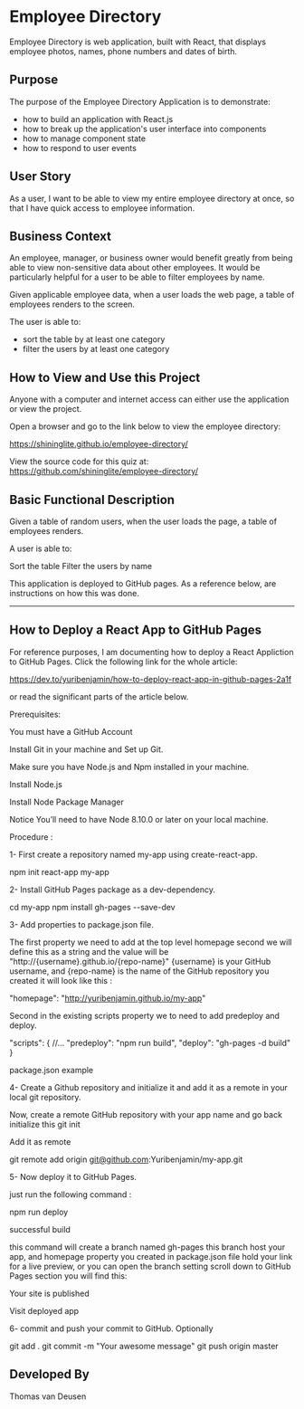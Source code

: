 # Employee Directory
Employee Directory is web application, built with React, that displays employee photos, names, phone numbers and dates of birth.

## Purpose
The purpose of the Employee Directory Application is to demonstrate:

- how to build an application with React.js
- how to break up the application's user interface into components
- how to manage component state
- how to respond to user events

## User Story
As a user, I want to be able to view my entire employee directory at once, so that I have quick access to employee information.

## Business Context
An employee, manager, or business owner would benefit greatly from being able to view non-sensitive data about other employees. It would be particularly helpful for a user to be able to filter employees by name.

Given applicable employee data, when a user loads the web page, a table of employees renders to the screen.

The user is able to:
  - sort the table by at least one category
  - filter the users by at least one category

## How to View and Use this Project
Anyone with a computer and internet access can either use the application or view the project. 

Open a browser and go to the link below to view the employee directory:

https://shininglite.github.io/employee-directory/
  
View the source code for this quiz at:
https://github.com/shininglite/employee-directory/

## Basic Functional Description
Given a table of random users, when the user loads the page, a table of employees renders. 

A user is able to:

Sort the table
Filter the users by name

This application is deployed to GitHub pages. As a reference below, are instructions on how this was done.

-----------------------------
## How to Deploy a React App to GitHub Pages

For reference purposes, I am documenting how to deploy a React Appliction to GitHub Pages. Click the following link for the whole article:

https://dev.to/yuribenjamin/how-to-deploy-react-app-in-github-pages-2a1f

or read the significant parts of the article below.

Prerequisites:

You must have a GitHub Account

Install Git in your machine and Set up Git.

Make sure you have Node.js and Npm installed in your machine.

Install Node.js

Install Node Package Manager

Notice You’ll need to have Node 8.10.0 or later on your local machine.

Procedure :

1- First create a repository named my-app using create-react-app.

npm init react-app my-app

2- Install GitHub Pages package as a dev-dependency.

cd my-app
npm install gh-pages --save-dev

3- Add properties to package.json file.

The first property we need to add at the top level homepage second we will define this as a string and the value will be "http://{username}.github.io/{repo-name}" {username} is your GitHub username, and {repo-name} is the name of the GitHub repository you created it will look like this :

"homepage": "http://yuribenjamin.github.io/my-app"

Second in the existing scripts property we to need to add predeploy and deploy.


"scripts": {
//...
"predeploy": "npm run build",
"deploy": "gh-pages -d build"
}

package.json example


4- Create a Github repository and initialize it and add it as a remote in your local git repository.

Now, create a remote GitHub repository with your app name and go back initialize this
git init

Add it as remote

git remote add origin git@github.com:Yuribenjamin/my-app.git

5- Now deploy it to GitHub Pages.

just run the following command :

npm run deploy

successful build

this command will create a branch named gh-pages this branch host your app, and homepage property you created in package.json file hold your link for a live preview, or you can open the branch setting scroll down to GitHub Pages section you will find this:

Your site is published

Visit deployed app

6- commit and push your commit to GitHub. Optionally

git add .
git commit -m "Your awesome message"
git push origin master

## Developed By

Thomas van Deusen